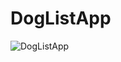 # DogListApp

![DogListApp](https://user-images.githubusercontent.com/39009922/74710140-43726880-5264-11ea-8728-21cf06d361ab.gif)
